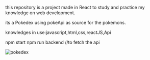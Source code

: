 this repository is a project made in React to study and practice my knowledge on web development.

its a Pokedex using pokeApi as source for the pokemons.

knowledges in use:javascript,html,css,reactJS,Api

npm start
npm run backend  //to fetch the api 

<img src="https://ik.imagekit.io/lgandrioli/image.png?ik-sdk-version=javascript-1.4.3&updatedAt=1676598372888" alt="pokedex">
